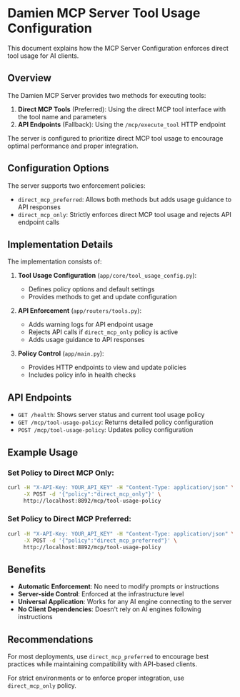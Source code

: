 # Damien MCP Server Tool Usage Configuration

This document explains how the MCP Server Configuration enforces direct tool usage for AI clients.

## Overview

The Damien MCP Server provides two methods for executing tools:

1. **Direct MCP Tools** (Preferred): Using the direct MCP tool interface with the tool name and parameters
2. **API Endpoints** (Fallback): Using the `/mcp/execute_tool` HTTP endpoint

The server is configured to prioritize direct MCP tool usage to encourage optimal performance and proper integration.

## Configuration Options

The server supports two enforcement policies:

- `direct_mcp_preferred`: Allows both methods but adds usage guidance to API responses
- `direct_mcp_only`: Strictly enforces direct MCP tool usage and rejects API endpoint calls

## Implementation Details

The implementation consists of:

1. **Tool Usage Configuration** (`app/core/tool_usage_config.py`):
   - Defines policy options and default settings
   - Provides methods to get and update configuration

2. **API Enforcement** (`app/routers/tools.py`):
   - Adds warning logs for API endpoint usage
   - Rejects API calls if `direct_mcp_only` policy is active
   - Adds usage guidance to API responses
   
3. **Policy Control** (`app/main.py`):
   - Provides HTTP endpoints to view and update policies
   - Includes policy info in health checks

## API Endpoints

- `GET /health`: Shows server status and current tool usage policy
- `GET /mcp/tool-usage-policy`: Returns detailed policy configuration
- `POST /mcp/tool-usage-policy`: Updates policy configuration

## Example Usage

### Set Policy to Direct MCP Only:

```bash
curl -H "X-API-Key: YOUR_API_KEY" -H "Content-Type: application/json" \
     -X POST -d '{"policy":"direct_mcp_only"}' \
     http://localhost:8892/mcp/tool-usage-policy
```

### Set Policy to Direct MCP Preferred:

```bash
curl -H "X-API-Key: YOUR_API_KEY" -H "Content-Type: application/json" \
     -X POST -d '{"policy":"direct_mcp_preferred"}' \
     http://localhost:8892/mcp/tool-usage-policy
```

## Benefits

- **Automatic Enforcement**: No need to modify prompts or instructions
- **Server-side Control**: Enforced at the infrastructure level
- **Universal Application**: Works for any AI engine connecting to the server
- **No Client Dependencies**: Doesn't rely on AI engines following instructions

## Recommendations

For most deployments, use `direct_mcp_preferred` to encourage best practices while maintaining compatibility with API-based clients.

For strict environments or to enforce proper integration, use `direct_mcp_only` policy.
